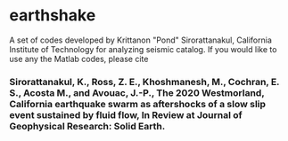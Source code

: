# earthshake
A set of codes developed by Krittanon "Pond" Sirorattanakul, California Institute of Technology for analyzing seismic catalog. If you would like to use any the Matlab codes, please cite

### Sirorattanakul, K., Ross, Z. E., Khoshmanesh, M., Cochran, E. S., Acosta M., and Avouac, J.-P., The 2020 Westmorland, California earthquake swarm as aftershocks of a slow slip event sustained by fluid flow, In Review at Journal of Geophysical Research: Solid Earth.
